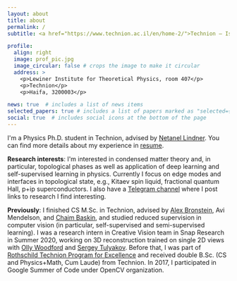 ```yaml
---
layout: about
title: about
permalink: /
subtitle: <a href="https://www.technion.ac.il/en/home-2/">Technion – Israel Institute of Technology</a>. 

profile:
  align: right
  image: prof_pic.jpg
  image_circular: false # crops the image to make it circular
  address: >
    <p>Lewiner Institute for Theoretical Physics, room 407</p>
    <p>Technion</p>
    <p>Haifa, 3200003</p>

news: true  # includes a list of news items
selected_papers: true # includes a list of papers marked as "selected={true}"
social: true  # includes social icons at the bottom of the page
---
```


I'm a Physics Ph.D. student in Technion, advised by [Netanel Lindner](https://phsites.technion.ac.il/lindner/). You can find more details about my experience in [resume](/assets/pdf/resume.pdf). 

**Research interests**: I'm interested in condensed matter theory and, in particular, topological phases as well as application of deep learning and self-supervised learning in physics. 
Currently I focus on edge modes and interfaces in topological state, e.g., Kitaev spin liquid, fractional quantum Hall, p+ip superconductors. 
I also have a [Telegram channel](https://t.me/j_links) where I post links to research I find interesting.

**Previously**: 
I finished CS M.Sc. in Technion, advised by [Alex Bronstein](https://bron.cs.technion.ac.il/), Avi Mendelson, and [Chaim Baskin](https://chaimb.cs.technion.ac.il/), and studied reduced supervision in computer vision (in particular, self-supervised and semi-supervised learning). I was a research intern in Creative Vision team in Snap Research in Summer 2020, working on 3D reconstruction trained on single 2D views with [Olly Woodford](https://ojwoodford.github.io/) and [Sergey Tulyakov](http://www.stulyakov.com/). 
Before that, I was part of [Rothschild Technion Program for Excellence](https://excellence.technion.ac.il/) and received double B.Sc. (CS and Physics+Math, Cum Laude) from Technion. In 2017, I participated in Google Summer of Code under OpenCV organization.